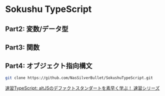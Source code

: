 # Sokushu TypeScript

## Part2: 変数/データ型

## Part3: 関数

## Part4: オブジェクト指向構文

```sh
git clone https://github.com/NasSilverBullet/SokushuTypeScript.git
```

[速習TypeScript: altJSのデファクトスタンダートを素早く学ぶ！ 速習シリーズ](https://www.amazon.co.jp/dp/B0733113NK/ref=cm_sw_r_tw_dp_U_x_YyysDbSH9CB6X)
